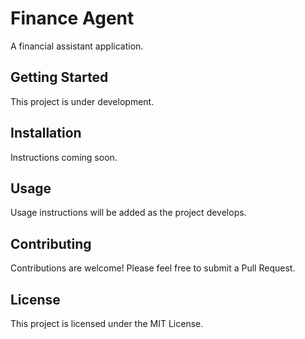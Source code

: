 # Finance Agent

A financial assistant application.

## Getting Started

This project is under development.

## Installation

Instructions coming soon.

## Usage

Usage instructions will be added as the project develops.

## Contributing

Contributions are welcome! Please feel free to submit a Pull Request.

## License

This project is licensed under the MIT License.
